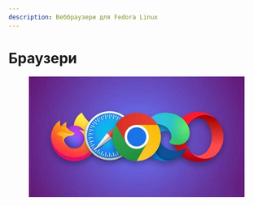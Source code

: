 ```yaml
---
description: Веббраузери для Fedora Linux
---
```


# Браузери

<figure><img src="../../../.gitbook/assets/image (3) (1) (1) (1).png" alt=""><figcaption></figcaption></figure>
